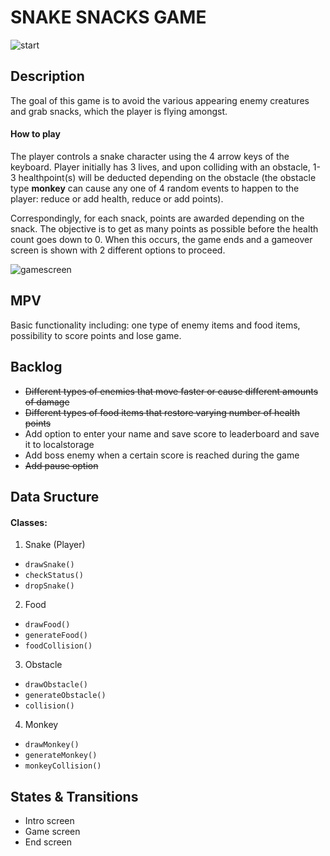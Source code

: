# SNAKE SNACKS GAME

![start](https://user-images.githubusercontent.com/61108220/105637228-a0ab6c80-5e6c-11eb-9f66-788ab815f0f3.png)

## Description

The goal of this game is to avoid the various appearing enemy creatures and grab snacks, which the player is flying amongst.

#### How to play ####

The player controls a snake character using the 4 arrow keys of the keyboard. Player initially has 3 lives, and upon colliding with an obstacle, 1-3 healthpoint(s) will be deducted depending on the obstacle (the obstacle type **monkey** can cause any one of 4 random events to happen to the player: reduce or add health, reduce or add points).

Correspondingly, for each snack, points are awarded depending on the snack. The objective is to get as many points as possible before the health count goes down to 0.
When this occurs, the game ends and a gameover screen is shown with 2 different options to proceed.

![gamescreen](https://user-images.githubusercontent.com/61108220/105615434-e74b8900-5dd0-11eb-95d3-fe447e9809fd.png)

## MPV

Basic functionality including: one type of enemy items and food items, possibility to score points and lose game.

## Backlog

- ~~Different types of enemies that move faster or cause different amounts of damage~~
- ~~Different types of food items that restore varying number of health points~~
- Add option to enter your name and save score to leaderboard and save it to localstorage
- Add boss enemy when a certain score is reached during the game
- ~~Add pause option~~

## Data Sructure

#### Classes:
1. Snake (Player)
- ```drawSnake()```
- ```checkStatus()```
- ```dropSnake()```

2. Food
- ```drawFood()```
- ```generateFood()```
- ```foodCollision()```

3. Obstacle
- ```drawObstacle()```
- ```generateObstacle()```
- ```collision()```

4. Monkey
- ```drawMonkey()```
- ```generateMonkey()```
- ```monkeyCollision()```


## States & Transitions

- Intro screen
- Game screen
- End screen




